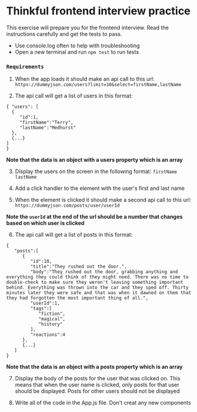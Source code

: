 # Thinkful frontend interview practice

This exercise will prepare you for the frontend interview. Read the instructions carefully and get the tests to pass.

- Use console.log often to help with troubleshooting
- Open a new terminal and run ```npm test``` to run tests

### `Requirements`

1. When the app loads it should make an api call to this url: 
`https://dummyjson.com/users?limit=10&select=firstName,lastName`

2. The api call will get a list of users in this format:
```
{ "users": [
  {
     "id":1,
     "firstName":"Terry",
     "lastName":"Medhurst"
  },
  {...}
]
}
```
**Note that the data is an object with a users property which is an array**

3. Display the users on the screen in the following format:
```firstName lastName```

4. Add a click handler to the element with the user's first and last name

5. When the element is clicked it should make a second api call to this url:
```https://dummyjson.com/posts/user/userId```

**Note the ```userId``` at the end of the url should be a number that changes based on which user is clicked**

6. The api call will get a list of posts in this format:
```
{
   "posts":[
      {
         "id":10,
         "title":"They rushed out the door.",
         "body":"They rushed out the door, grabbing anything and everything they could think of they might need. There was no time to double-check to make sure they weren't leaving something important behind. Everything was thrown into the car and they sped off. Thirty minutes later they were safe and that was when it dawned on them that they had forgotten the most important thing of all.",
         "userId":1,
         "tags":[
            "fiction",
            "magical",
            "history"
         ],
         "reactions":4
      },
      {...}
   ]
}
``` 
**Note that the data is an object with a posts property which is an array**

7. Display the body of the posts for the user that was clicked on. This means that when the user name is clicked, only posts for that user should be displayed. Posts for other users should not be displayed

8. Write all of the code in the App.js file. Don't creat any new components


